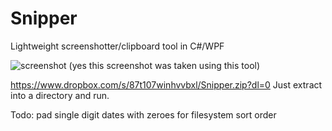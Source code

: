 # Snipper
Lightweight screenshotter/clipboard tool in C#/WPF

![screenshot](http://i.imgur.com/S40htlG.png)
(yes this screenshot was taken using this tool)

https://www.dropbox.com/s/87t107winhvvbxl/Snipper.zip?dl=0 Just extract into a directory and run.

Todo:
pad single digit dates with zeroes for filesystem sort order
